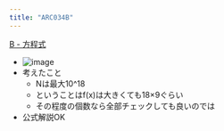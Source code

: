 ```yaml
---
title: "ARC034B"
---
```


[B - 方程式](https://atcoder.jp/contests/arc034/tasks/arc034_2)
- ![image](https://gyazo.com/ded8b7332c8236dc32a5b0225d3bbac7/thumb/1000)
- 考えたこと
    - Nは最大10^18
    - ということはf(x)は大きくても18×9ぐらい
    - その程度の個数なら全部チェックしても良いのでは
- 公式解説OK
